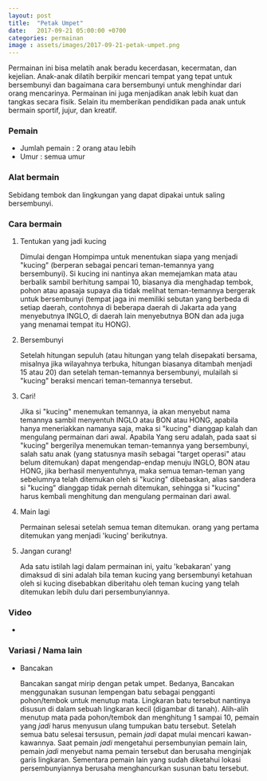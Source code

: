 ```yaml
---
layout: post
title:  "Petak Umpet"
date:   2017-09-21 05:00:00 +0700
categories: permainan
image : assets/images/2017-09-21-petak-umpet.png
---
```


Permainan ini bisa melatih anak beradu kecerdasan, kecermatan, dan kejelian. Anak-anak dilatih berpikir mencari tempat yang tepat untuk bersembunyi dan bagaimana cara bersembunyi untuk menghindar dari orang mencarinya. Permainan ini juga menjadikan anak lebih kuat dan tangkas secara fisik. Selain itu memberikan pendidikan pada anak untuk bermain sportif, jujur, dan kreatif.

### Pemain

- Jumlah pemain : 2 orang atau lebih
- Umur : semua umur

### Alat bermain

Sebidang tembok dan lingkungan yang dapat dipakai untuk saling bersembunyi.

### Cara bermain

1. Tentukan yang jadi kucing

	Dimulai dengan Hompimpa untuk menentukan siapa yang menjadi "kucing" (berperan sebagai pencari teman-temannya yang bersembunyi). Si kucing ini nantinya akan memejamkan mata atau berbalik sambil berhitung sampai 10, biasanya dia menghadap tembok, pohon atau apasaja supaya dia tidak melihat teman-temannya bergerak untuk bersembunyi (tempat jaga ini memiliki sebutan yang berbeda di setiap daerah, contohnya di beberapa daerah di Jakarta ada yang menyebutnya INGLO, di daerah lain menyebutnya BON dan ada juga yang menamai tempat itu HONG). 

2. Bersembunyi

	Setelah hitungan sepuluh (atau hitungan yang telah disepakati bersama, misalnya jika wilayahnya terbuka, hitungan biasanya ditambah menjadi 15 atau 20) dan setelah teman-temannya bersembunyi, mulailah si "kucing" beraksi mencari teman-temannya tersebut.

3. Cari!

	Jika si "kucing" menemukan temannya, ia akan menyebut nama temannya sambil menyentuh INGLO atau BON atau HONG, apabila hanya meneriakkan namanya saja, maka si "kucing" dianggap kalah dan mengulang permainan dari awal. Apabila Yang seru adalah, pada saat si "kucing" bergerilya menemukan teman-temannya yang bersembunyi, salah satu anak (yang statusnya masih sebagai "target operasi" atau belum ditemukan) dapat mengendap-endap menuju INGLO, BON atau HONG, jika berhasil menyentuhnya, maka semua teman-teman yang sebelumnya telah ditemukan oleh si "kucing" dibebaskan, alias sandera si "kucing" dianggap tidak pernah ditemukan, sehingga si "kucing" harus kembali menghitung dan mengulang permainan dari awal.

4. Main lagi

	Permainan selesai setelah semua teman ditemukan. orang yang pertama ditemukan yang menjadi 'kucing' berikutnya.

5. Jangan curang!

	Ada satu istilah lagi dalam permainan ini, yaitu 'kebakaran' yang dimaksud di sini adalah bila teman kucing yang bersembunyi ketahuan oleh si kucing disebabkan diberitahu oleh teman kucing yang telah ditemukan lebih dulu dari persembunyiannya.

### Video

-

### Variasi / Nama lain

- Bancakan

	Bancakan sangat mirip dengan petak umpet. Bedanya, Bancakan menggunakan susunan lempengan batu sebagai pengganti pohon/tembok untuk menutup mata. Lingkaran batu tersebut nantinya disusun di dalam sebuah lingkaran kecil (digambar di tanah). Alih-alih menutup mata pada pohon/tembok dan menghitung 1 sampai 10, pemain yang *jadi* harus menyusun ulang tumpukan batu tersebut. Setelah semua batu selesai tersusun, pemain *jadi* dapat mulai mencari kawan-kawannya. Saat pemain *jadi* mengetahui persembunyian pemain lain, pemain *jadi* menyebut nama pemain tersebut dan berusaha menginjak garis lingkaran. Sementara pemain lain yang sudah diketahui lokasi persembunyiannya berusaha menghancurkan susunan batu tersebut.

